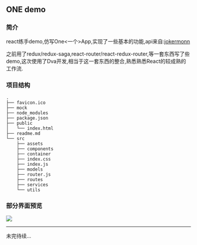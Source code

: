 ## ONE demo

### 简介

react练手demo,仿写One<一个>App,实现了一些基本的功能,api来自:[jokermonn](https://github.com/jokermonn/-Api)

之前用了redux/redux-saga,react-router/react-redux-router,等一套东西写了些demo,这次使用了Dva开发,相当于这一套东西的整合,熟悉熟悉React的较成熟的工作流.

### 项目结构
```
.
├── favicon.ico
├── mock
├── node_modules
├── package.json
├── public
│   └── index.html
├── readme.md
└── src
    ├── assets
    ├── components
    ├── container
    ├── index.css
    ├── index.js
    ├── models
    ├── router.js
    ├── routes
    ├── services
    └── utils
```

### 部分界面预览

![](http://libx-1253438335.file.myqcloud.com/pics/f29c6cce5f085514bf7785523d52cf6b.GIF)

---
未完待续...
